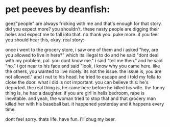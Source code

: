 # pet peeves by deanfish:
geez"people" are always fricking with me and
that's enough for that story. did you expect more?
you shouldn't. these nasty people are digging their holes
and expect me to fall into that. no thank you. puke more.
if you feel you should hear this, okay. real story:

once i went to the grocery store, i saw one of them and i asked
"hey, are you allowed to live in here?" which its illegal to do
and he said "dont deal with my problem, pal. you dont know me."
i said "tell me then." and he said "no." i got near to his face
and said "look, i know why you came here. like the others, you
wanted to live nicely. its not the issue. the issue is, you
are not allowed." and i nut to his head. he tried to escape
and i told my fella to close the door. what i did is not
important. you can believe this: he's deported.
the real thing is, he came here before he killed his wife.
the funny thing is, he had a daughter. if you are girl in hells bedroom,
rape is inevitable. and yeah, the woman tried to stop that and that grocery man
killed her with his baseball bat. it happened yesterday and it happens every time.

dont feel sorry. thats life.
have fun. i'll chug my beer.
